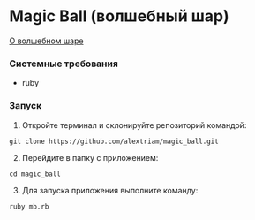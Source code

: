 # Magic Ball (волшебный шар)

[О волшебном шаре](https://ru.wikipedia.org/wiki/Magic_8_ball)

### Системные требования
 - ruby

### Запуск

1. Откройте терминал и склонируйте репозиторий командой:
```
git clone https://github.com/alextriam/magic_ball.git
```
2. Перейдите в папку с приложением:
```
cd magic_ball
```

3. Для запуска приложения выполните команду:
```
ruby mb.rb
```
